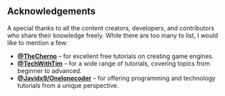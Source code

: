 ## Acknowledgements

A special thanks to all the content creators, developers, and contributors who share their knowledge freely. While there are too many to list, I would like to mention a few:

- **[@TheCherno](https://www.youtube.com/@TheCherno)** – for excellent free tutorials on creating game engines.
- **[@TechWithTim](https://www.youtube.com/@TechWithTim)** – for a wide range of tutorials, covering topics from beginner to advanced.
- **[@Javidx9/Onelonecoder](https://www.onelonecoder.com)** – for offering programming and technology tutorials from a unique perspective.


